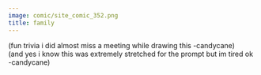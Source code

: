 ```yaml
---
image: comic/site_comic_352.png
title: family
---
```

(fun trivia i did almost miss a meeting while drawing this -candycane)  
(and yes i know this was extremely stretched for the prompt but im tired ok -candycane)
